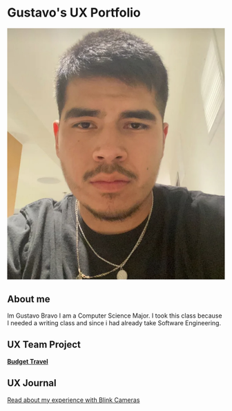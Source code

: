 # Gustavo's UX Portfolio

![A photo of Gustavo, the autor of this portfolio](/assets/IMG_6157.jpeg)
## About me
Im Gustavo Bravo I am a Computer Science Major. I took this class because I needed a writing class and since i had already take Software Engineering.

## UX Team Project

**[Budget Travel](https://github.com/ChicoState/UX-BudgetTravel/edit/main/README.md)**

## UX Journal

[Read about my experience with Blink Cameras](j01/README.md)
